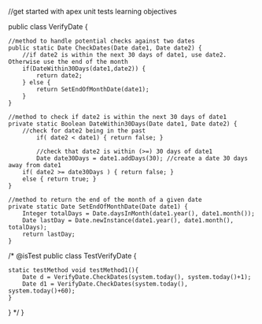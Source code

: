 //get started with apex unit tests learning objectives

public class VerifyDate {
	
	//method to handle potential checks against two dates
	public static Date CheckDates(Date date1, Date date2) {
		//if date2 is within the next 30 days of date1, use date2.  Otherwise use the end of the month
		if(DateWithin30Days(date1,date2)) {
			return date2;
		} else {
			return SetEndOfMonthDate(date1);
		}
	}
	
	//method to check if date2 is within the next 30 days of date1
	private static Boolean DateWithin30Days(Date date1, Date date2) {
		//check for date2 being in the past
        	if( date2 < date1) { return false; }
        
        	//check that date2 is within (>=) 30 days of date1
        	Date date30Days = date1.addDays(30); //create a date 30 days away from date1
		if( date2 >= date30Days ) { return false; }
		else { return true; }
	}

	//method to return the end of the month of a given date
	private static Date SetEndOfMonthDate(Date date1) {
		Integer totalDays = Date.daysInMonth(date1.year(), date1.month());
		Date lastDay = Date.newInstance(date1.year(), date1.month(), totalDays);
		return lastDay;
	}
/*
@isTest
public class TestVerifyDate {

    static testMethod void testMethod1(){
        Date d = VerifyDate.CheckDates(system.today(), system.today()+1);
        Date d1 = VerifyDate.CheckDates(system.today(), system.today()+60);
    }
}
*/
}
